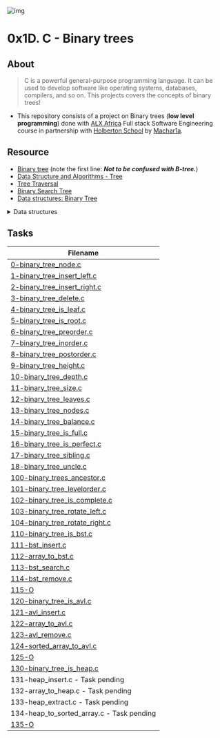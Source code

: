 ![img](https://assets.imaginablefutures.com/media/images/ALX_Logo.max-200x150.png)

# 0x1D. C - Binary trees 

## About
> C is a powerful general-purpose programming language. It can be used to develop software like operating systems, databases, compilers, and so on. This projects covers the concepts of binary trees!

- This repository consists of a project on Binary trees (**low level programming**) done with [ALX Africa](https://www.alxafrica.com/) Full stack Software Engineering course in partnership with [Holberton School](https://www.holbertonschool.com/) by [Machar1a](https://github.com/Machar1a).

## Resource

- [Binary tree](https://en.wikipedia.org/wiki/Binary_tree) (note the first line: ***Not to be confused with B-tree.***)
- [Data Structure and Algorithms - Tree](https://www.tutorialspoint.com/data_structures_algorithms/tree_data_structure.htm)
- [Tree Traversal](https://www.tutorialspoint.com/data_structures_algorithms/tree_traversal.htm)
- [Binary Search Tree](https://en.wikipedia.org/wiki/Binary_search_tree)
- [Data structures: Binary Tree](https://www.youtube.com/watch?v=H5JubkIy_p8)

<details>
<summary>Data structures</summary><br>
<a href='https://postimg.cc/pyMqBykB' target='_blank'><img src='https://i.postimg.cc/nVCgpDDN/image.png' border='0' alt='image'/></a>
<ul>
  <li>Links from screenshot
  <ul>
      <li><a href="https://github.com/holbertonschool/0x1C.c">Print function</a></li>
  </ul>
  </li>
</ul>
</details>

## Tasks

| Filename |
| ------ |
| [0-binary_tree_node.c](https://github.com/Machar1a/binary_trees/blob/master/0-binary_tree_node.c)|
| [1-binary_tree_insert_left.c](https://github.com/Machar1a/binary_trees/blob/master/1-binary_tree_insert_left.c)|
| [2-binary_tree_insert_right.c](https://github.com/Machar1a/binary_trees/blob/master/2-binary_tree_insert_right.c)|
| [3-binary_tree_delete.c](https://github.com/Machar1a/binary_trees/blob/master/3-binary_tree_delete.c)|
| [4-binary_tree_is_leaf.c](https://github.com/Machar1a/binary_trees/blob/master/4-binary_tree_is_leaf.c)|
| [5-binary_tree_is_root.c](https://github.com/Machar1a/binary_trees/blob/master/5-binary_tree_is_root.c)|
| [6-binary_tree_preorder.c](https://github.com/Machar1a/binary_trees/blob/master/6-binary_tree_preorder.c)|
| [7-binary_tree_inorder.c](https://github.com/Machar1a/binary_trees/blob/master/7-binary_tree_inorder.c)|
| [8-binary_tree_postorder.c](https://github.com/Machar1a/binary_trees/blob/master/8-binary_tree_postorder.c)|
| [9-binary_tree_height.c](https://github.com/Machar1a/binary_trees/blob/master/9-binary_tree_height.c)|
| [10-binary_tree_depth.c](https://github.com/Machar1a/binary_trees/blob/master/10-binary_tree_depth.c)|
| [11-binary_tree_size.c](https://github.com/Machar1a/binary_trees/blob/master/11-binary_tree_size.c)|
| [12-binary_tree_leaves.c](https://github.com/Machar1a/binary_trees/blob/master/12-binary_tree_leaves.c)|
| [13-binary_tree_nodes.c](https://github.com/Machar1a/binary_trees/blob/master/13-binary_tree_nodes.c)|
| [14-binary_tree_balance.c](https://github.com/Machar1a/binary_trees/blob/master/14-binary_tree_balance.c)|
| [15-binary_tree_is_full.c](https://github.com/Machar1a/binary_trees/blob/master/15-binary_tree_is_full.c)|
| [16-binary_tree_is_perfect.c](https://github.com/Machar1a/binary_trees/blob/master/16-binary_tree_is_perfect.c)|
| [17-binary_tree_sibling.c](https://github.com/Machar1a/binary_trees/blob/master/17-binary_tree_sibling.c)|
| [18-binary_tree_uncle.c](https://github.com/Machar1a/binary_trees/blob/master/18-binary_tree_uncle.c)|
| [100-binary_trees_ancestor.c](https://github.com/Machar1a/binary_trees/blob/master/100-binary_trees_ancestor.c)|
| [101-binary_tree_levelorder.c](https://github.com/Machar1a/binary_trees/blob/master/101-binary_tree_levelorder.c)|
| [102-binary_tree_is_complete.c](https://github.com/Machar1a/binary_trees/blob/master/102-binary_tree_is_complete.c)|
| [103-binary_tree_rotate_left.c](https://github.com/Machar1a/binary_trees/blob/master/103-binary_tree_rotate_left.c)|
| [104-binary_tree_rotate_right.c](https://github.com/Machar1a/binary_trees/blob/master/104-binary_tree_rotate_right.c)|
| [110-binary_tree_is_bst.c](https://github.com/Machar1a/binary_trees/blob/master/110-binary_tree_is_bst.c)|
| [111-bst_insert.c](https://github.com/Machar1a/binary_trees/blob/master/111-bst_insert.c)|
| [112-array_to_bst.c](https://github.com/Machar1a/binary_trees/blob/master/112-array_to_bst.c)|
| [113-bst_search.c](https://github.com/Machar1a/binary_trees/blob/master/113-bst_search.c)|
| [114-bst_remove.c](https://github.com/Machar1a/binary_trees/blob/master/114-bst_remove.c)|
| [115-O](https://github.com/Machar1a/binary_trees/blob/master/115-O)|
| [120-binary_tree_is_avl.c](https://github.com/Machar1a/binary_trees/blob/master/120-binary_tree_is_avl.c)|
| [121-avl_insert.c](https://github.com/Machar1a/binary_trees/blob/master/121-avl_insert.c)|
| [122-array_to_avl.c](https://github.com/Machar1a/binary_trees/blob/master/122-array_to_avl.c)|
| [123-avl_remove.c](https://github.com/Machar1a/binary_trees/blob/master/123-avl_remove.c)|
| [124-sorted_array_to_avl.c](https://github.com/Machar1a/binary_trees/blob/master/124-sorted_array_to_avl.c)|
| [125-O](https://github.com/Machar1a/binary_trees/blob/master/125-O)|
| [130-binary_tree_is_heap.c](https://github.com/Machar1a/binary_trees/blob/master/130-binary_tree_is_heap.c)|
| 131-heap_insert.c - Task pending|
| 132-array_to_heap.c - Task pending|
| 133-heap_extract.c - Task pending|
| 134-heap_to_sorted_array.c - Task pending|
| [135-O](https://github.com/Machar1a/binary_trees/blob/master/135-O)|

